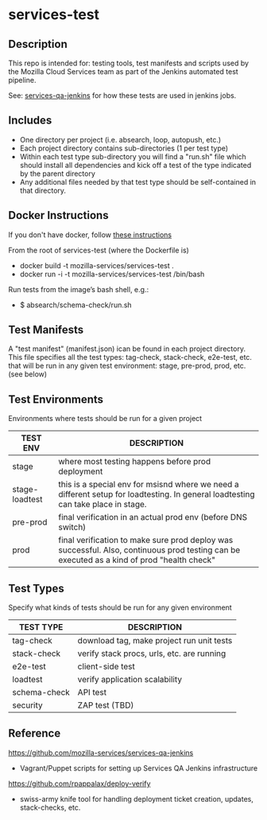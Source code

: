 services-test
===================================

Description
----------------------

This repo is intended for: testing tools, test manifests and scripts used by the Mozilla Cloud Services team as part of the Jenkins automated test pipeline.

See: [services-qa-jenkins](https://github.com/mozilla-services/services-qa-jenkins) for how these tests are used in jenkins jobs.

Includes
----------------------
* One directory per project (i.e. absearch, loop, autopush, etc.)
* Each project directory contains sub-directories (1 per test type)
* Within each test type sub-directory you will find a "run.sh" file which should install all dependencies and kick off a test of the type indicated by the parent directory
* Any additional files needed by that test type should be self-contained in that directory.

Docker Instructions
----------------------

If you don't have docker, follow [these instructions](https://docs.docker.com/installation/mac/)

From the root of services-test (where the Dockerfile is)
* docker build -t mozilla-services/services-test .
* docker run -i -t mozilla-services/services-test /bin/bash

Run tests from the image’s bash shell, e.g.:
* $ absearch/schema-check/run.sh


Test Manifests
----------------------

A "test manifest" (manifest.json) ican be found in each project directory.
This file specifies all the test types:
tag-check, stack-check, e2e-test, etc. that will be run in any given
test environment: stage, pre-prod, prod, etc.
(see below)


Test Environments
----------------------
Environments where tests should be run for a given project

 TEST ENV       |    DESCRIPTION
 ---------------|---------------------------------------------------
 stage          | where most testing happens before prod deployment
 stage-loadtest | this is a special env for msisnd where we need a different setup for loadtesting.  In general loadtesting can take place in stage.
 pre-prod       | final verification in an actual prod env (before DNS switch)
 prod           | final verification to make sure prod deploy was successful. Also, continuous prod testing can be executed as a kind of prod "health check"


Test Types
----------------------
Specify what kinds of tests should be run for any given environment

 TEST TYPE     | DESCRIPTION
 ------------- | -------------------------------------------
 tag-check     | download tag, make project run unit tests
 stack-check   | verify stack procs, urls, etc. are running
 e2e-test      | client-side test
 loadtest      | verify application scalability
 schema-check  | API test
 security      | ZAP test (TBD)


Reference
----------------------

https://github.com/mozilla-services/services-qa-jenkins
* Vagrant/Puppet scripts for setting up Services QA Jenkins infrastructure

https://github.com/rpappalax/deploy-verify
* swiss-army knife tool for handling deployment ticket creation, updates, stack-checks, etc.
